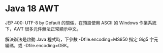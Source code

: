 # Java 18 AWT

JEP 400: UTF-8 by Default 的關係，在預設使用 ASCII 的 Windows 作業系統下，AWT 很多元件無法正常顯示中文。

解決辦法是啟動 Java 程式時，下參數 -Dfile.encoding=MS950 指定 Gig5 字元編碼，或 -Dfile.encoding=GBK。